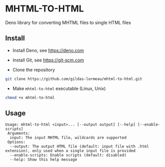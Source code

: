 # MHTML-TO-HTML

Deno library for converting MHTML files to single HTML files

## Install

- Install Deno, see https://deno.com

- Install Git, see https://git-scm.com

- Clone the repository

```sh
git clone https://github.com/gildas-lormeau/mhtml-to-html.git
```

- Make `mhtml-to-html` executable (Linux, Unix)
```sh
chmod +x mhtml-to-html
```

## Usage 

```
Usage: mhtml-to-html <input>... [--output output] [--help] [--enable-scripts]
 Arguments:
  input: The input MHTML file, wildcards are supported
 Options:
  --output: The output HTML file (default: input file with .html extension), only used when a single input file is provided
  --enable-scripts: Enable scripts (default: disabled)
  --help: Show this help message
```